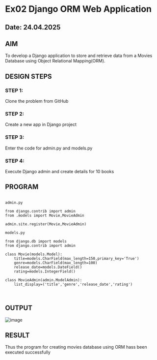 # Ex02 Django ORM Web Application
## Date: 24.04.2025

## AIM
To develop a Django application to store and retrieve data from a Movies Database using Object Relational Mapping(ORM).





## DESIGN STEPS

### STEP 1:
Clone the problem from GitHub

### STEP 2:
Create a new app in Django project

### STEP 3:
Enter the code for admin.py and models.py

### STEP 4:
Execute Django admin and create details for 10 books

## PROGRAM

```

admin.py

from django.contrib import admin
from .models import Movie,MovieAdmin

admin.site.register(Movie,MovieAdmin)

models.py

from django.db import models
from django.contrib import admin

class Movie(models.Model):
    title=models.CharField(max_length=150,primary_key='True')
    genre=models.CharField(max_length=100)
    release_date=models.DateField()
    rating=models.IntegerField()
    
class MovieAdmin(admin.ModelAdmin):
    list_display=('title','genre','release_date','rating')



```

## OUTPUT

![image](https://github.com/user-attachments/assets/5a4f94f4-418e-4691-9bd8-1018ee22ddb3)


## RESULT
Thus the program for creating movies database using ORM hass been executed successfully
